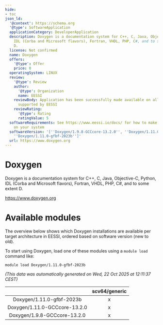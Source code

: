 ```yaml
---
hide:
- toc
json_ld:
  '@context': https://schema.org
  '@type': SoftwareApplication
  applicationCategory: DeveloperApplication
  description: Doxygen is a documentation system for C++, C, Java, Objective-C, Python,
    IDL (Corba and Microsoft flavors), Fortran, VHDL, PHP, C#, and to some extent
    D.
  license: Not confirmed
  name: Doxygen
  offers:
    '@type': Offer
    price: 0
  operatingSystem: LINUX
  review:
    '@type': Review
    author:
      '@type': Organization
      name: EESSI
    reviewBody: Application has been successfully made available on all architectures
      supported by EESSI
    reviewRating:
      '@type': Rating
      ratingValue: 5
  softwareRequirements: See https://www.eessi.io/docs/ for how to make EESSI available
    on your system
  softwareVersion: '[''Doxygen/1.9.8-GCCcore-13.2.0'', ''Doxygen/1.11.0-GCCcore-13.2.0'',
    ''Doxygen/1.11.0-gfbf-2023b'']'
  url: https://www.doxygen.org
---
```


Doxygen
=======


Doxygen is a documentation system for C++, C, Java, Objective-C, Python, IDL (Corba and Microsoft flavors), Fortran, VHDL, PHP, C#, and to some extent D.

https://www.doxygen.org
# Available modules


The overview below shows which Doxygen installations are available per target architecture in EESSI, ordered based on software version (new to old).

To start using Doxygen, load one of these modules using a `module load` command like:

```shell
module load Doxygen/1.11.0-gfbf-2023b
```

*(This data was automatically generated on Wed, 22 Oct 2025 at 12:11:37 CEST)*

| |scv64/generic|
| :---: | :---: |
|Doxygen/1.11.0-gfbf-2023b|x|
|Doxygen/1.11.0-GCCcore-13.2.0|x|
|Doxygen/1.9.8-GCCcore-13.2.0|x|

